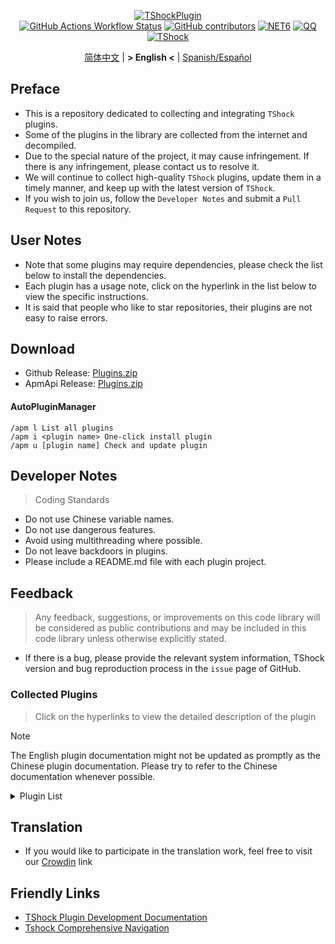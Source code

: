 <div align="center">
  
[![TShockPlugin](https://socialify.git.ci/UnrealMultiple/TShockPlugin/image?description=1&descriptionEditable=A%20TShock%20Chinese%20Plugin%20Collection%20Repository&forks=1&issues=1&language=1&logo=https%3A%2F%2Fgithub.com%2FUnrealMultiple%2FTShockPlugin%2Fblob%2Fmaster%2Ficon.png%3Fraw%3Dtrue&name=1&pattern=Circuit%20Board&pulls=1&stargazers=1&theme=Auto)](https://github.com/UnrealMultiple/TShockPlugin)  
[![GitHub Actions Workflow Status](https://img.shields.io/github/actions/workflow/status/UnrealMultiple/TShockPlugin/.github%2Fworkflows%2Fbuild.yml)](https://github.com/UnrealMultiple/TShockPlugin/actions)
[![GitHub contributors](https://img.shields.io/github/contributors/UnrealMultiple/TShockPlugin?style=flat)](https://github.com/UnrealMultiple/TShockPlugin/graphs/contributors)
[![NET6](https://img.shields.io/badge/Core-%20.NET_6-blue)](https://dotnet.microsoft.com/zh-cn/)
[![QQ](https://img.shields.io/badge/QQ-EB1923?logo=tencent-qq&logoColor=white)](https://qm.qq.com/cgi-bin/qm/qr?k=54tOesIU5g13yVBNFIuMBQ6AzjgE6f0m&jump_from=webapi&authKey=6jzafzJEqQGzq7b2mAHBw+Ws5uOdl83iIu7CvFmrfm/Xxbo2kNHKSNXJvDGYxhSW)
[![TShock](https://img.shields.io/badge/TShock5.2.0-2B579A.svg?&logo=TShock&logoColor=white)](https://github.com/Pryaxis/TShock)

[简体中文](README.md) | **&gt; English &lt;** | [Spanish/Español](README.es-ES.md)

</div>

## Preface
- This is a repository dedicated to collecting and integrating `TShock` plugins.
- Some of the plugins in the library are collected from the internet and decompiled.
- Due to the special nature of the project, it may cause infringement. If there is any infringement, please contact us to resolve it.
- We will continue to collect high-quality `TShock` plugins, update them in a timely manner, and keep up with the latest version of `TShock`.
- If you wish to join us, follow the `Developer Notes` and submit a `Pull Request` to this repository.


## User Notes

- Note that some plugins may require dependencies, please check the list below to install the dependencies.
- Each plugin has a usage note, click on the hyperlink in the list below to view the specific instructions.
- It is said that people who like to star repositories, their plugins are not easy to raise errors.

## Download

- Github Release: [Plugins.zip](https://github.com/UnrealMultiple/TShockPlugin/releases/download/V1.0.0.0/Plugins.zip)
- ApmApi Release: [Plugins.zip](http://api.terraria.ink:11434/plugin/get_all_plugins)

#### AutoPluginManager
    /apm l List all plugins
    /apm i <plugin name> One-click install plugin
    /apm u [plugin name] Check and update plugin

## Developer Notes

> Coding Standards

- Do not use Chinese variable names.
- Do not use dangerous features.
- Avoid using multithreading where possible.
- Do not leave backdoors in plugins.
- Please include a README.md file with each plugin project.

## Feedback

> Any feedback, suggestions, or improvements on this code library will be considered as public contributions and may be included in this code library unless otherwise explicitly stated.

- If there is a bug, please provide the relevant system information, TShock version and bug reproduction process in the `issue` page of GitHub.

### Collected Plugins

> Click on the hyperlinks to view the detailed description of the plugin

> [!NOTE]
> The English plugin documentation might not be updated as promptly as the Chinese plugin documentation.
> Please try to refer to the Chinese documentation whenever possible.

<Details>
<Summary>Plugin List</Summary>

| Plugin Name | Translation Percentage | Plugin Description | Dependencies |
| :-: | :-: | :-: | :-: |
| [AdditionalPylons](./src/AdditionalPylons/README.en-US.md) | 100.0% | Place more Pylons | [LazyAPI](./src/LazyAPI/README.en-US.md) |
| [AIChatPlugin](./src/AIChatPlugin/README.en-US.md) | 100.0% | AIChatPlugin |  |
| [AnnouncementBoxPlus](./src/AnnouncementBoxPlus/README.md) | 100.0% | Enhance Broadcast Box Functionality | [LazyAPI](./src/LazyAPI/README.en-US.md) |
| [AutoAirItem](./src/AutoAirItem/README.en-US.md) | 100.0% | Automatic trash cans | [LazyAPI](./src/LazyAPI/README.en-US.md) |
| [AutoBroadcast](./src/AutoBroadcast/README.en-US.md) | 100.0% | Automatic broadcast | [LazyAPI](./src/LazyAPI/README.en-US.md) |
| [AutoClear](./src/AutoClear/README.en-US.md) | 100.0% | Intelligent automatic cleaning | [LazyAPI](./src/LazyAPI/README.en-US.md) |
| [AutoFish](./src/AutoFish/README.en-US.md) | 100.0% | Automatic fishing | [LazyAPI](./src/LazyAPI/README.en-US.md) |
| [AutoPluginManager](./src/AutoPluginManager/README.en-US.md) | 100.0% | Update plugins automatically in one key |  |
| [AutoReset](./src/AutoReset/README.en-US.md) | 100.0% | Fully automatic reset | [LazyAPI](./src/LazyAPI/README.en-US.md) |
| [AutoStoreItems](./src/AutoStoreItems/README.en-US.md) | 100.0% | Automatic storage | [LazyAPI](./src/LazyAPI/README.en-US.md) |
| [AutoTeam](./src/AutoTeam/README.en-US.md) | 100.0% | Automatic team formation | [LazyAPI](./src/LazyAPI/README.en-US.md) |
| [Back](./src/Back/README.en-US.md) | 100.0% | Return to the point of death | [LazyAPI](./src/LazyAPI/README.en-US.md) |
| [BagPing](./src/BagPing/README.en-US.md) | 100.0% | Mark treasure bags on the map |  |
| [BanNpc](./src/BanNpc/README.en-US.md) | 100.0% | Prevent monster generation | [LazyAPI](./src/LazyAPI/README.en-US.md) |
| [BedSet](./src/BedSet/README.en-US.md) | 100.0% | Set and record respawn points | [LazyAPI](./src/LazyAPI/README.en-US.md) |
| [BetterWhitelist](./src/BetterWhitelist/README.en-US.md) | 100.0% | Whitelist plugin | [LazyAPI](./src/LazyAPI/README.en-US.md) |
| [BridgeBuilder](./src/BridgeBuilder/README.en-US.md) | 100.0% | Quick bridge building | [LazyAPI](./src/LazyAPI/README.en-US.md) |
| [BuildMaster](./src/BuildMaster/README.en-US.md) | 100.0% | Red Bean Mini Game·Master Builder Mode | [MiniGamesAPI](./src/MiniGamesAPI/README.en-US.md) |
| [CaiBot](./src/CaiBot/README.md) | 100.0% | CaiBot adapter plugin (Only support QQ) |  |
| [CaiBotLite](./src/CaiBotLite/README.md) | 100.0% | CaiBot adapter plugin (Only support QQ) |  |
| [CaiCustomEmojiCommand](./src/CaiCustomEmojiCommand/README.en-US.md) | 100.0% | Custom emoji command | [LazyAPI](./src/LazyAPI/README.en-US.md) |
| [CaiLib](./src/CaiLib/README.md) | 0.0% | Cai's preload library | [SixLabors.ImageSharp]() |
| [CaiPacketDebug](./src/CaiPacketDebug/README.md) | 100.0% | Cai Packet Debug Tool | [LazyAPI](./src/LazyAPI/README.en-US.md) [TrProtocol]() |
| [CaiRewardChest](./src/CaiRewardChest/README.en-US.md) | 100.0% | Convert naturally generated chests into reward chests that everyone can claim once | [linq2db]() [LazyAPI](./src/LazyAPI/README.en-US.md) |
| [CGive](./src/CGive/README.en-US.md) | 100.0% | Offline commands |  |
| [Challenger](./src/Challenger/README.en-US.md) | 100.0% | Challenger mode |  |
| [Chameleon](./src/Chameleon/README.en-US.md) | 100.0% | Login before entering the server | [LazyAPI](./src/LazyAPI/README.en-US.md) |
| [ChattyBridge](./src/ChattyBridge/README.en-US.md) | 100.0% | Used for cross-server chat | [LazyAPI](./src/LazyAPI/README.en-US.md) |
| [ChestRestore](./src/ChestRestore/README.en-US.md) | 100.0% | Infinite items in resource servers |  |
| [Chireiden.TShock.Omni](https://github.com/sgkoishi/yaaiomni/blob/master/README.md) | 0.0% | Yet another misc plugin for TShock - the core part |  |
| [Chireiden.TShock.Omni.Misc](https://github.com/sgkoishi/yaaiomni/blob/master/README.md) | 0.0% | Yet another misc plugin for TShock - the miscellaneous part | [Chireiden.TShock.Omni](https://github.com/sgkoishi/yaaiomni/blob/master/README.md) |
| [CNPCShop](./src/CNPCShop/README.en-US.md) | 100.0% | Custom NPC shop |  |
| [ConsoleSql](./src/ConsoleSql/README.md) | 100.0% | Execute SQL statements in the console |  |
| [ConvertWorld](./src/ConvertWorld/README.en-US.md) | 100.0% | Convert world items by defeating monsters |  |
| [CreateSpawn](./src/CreateSpawn/README.en-US.md) | 100.0% | Spawn point building generation | [LazyAPI](./src/LazyAPI/README.en-US.md) |
| [CriticalHit](./src/CriticalHit/README.en-US.md) | 100.0% | Critical hit prompt |  |
| [Crossplay](https://github.com/UnrealMultiple/Crossplay/blob/main/README.md) | 0.0% | Allows for cross-platform play |  |
| [CustomMonster](./src/CustomMonster/README.en-US.md) | 100.0% | Customize, modify, and generate monsters and bosses  |  |
| [DamageRuleLoot](./src/DamageRuleLoot/README.en-US.md) | 100.0% | Determine the drop treasure bag based on the ratio of damage and transfer damage calculation |  |
| [DamageStatistic](./src/DamageStatistic/README.en-US.md) | 100.0% | Display damage caused by each player after each boss fight |  |
| [DataSync](./src/DataSync/README.en-US.md) | 100.0% | Progress synchronization |  |
| [DeathDrop](./src/DeathDrop/README.en-US.md) | 100.0% | Random and custom loot upon monster death |  |
| [DisableMonsLoot](./src/DisableMonsLoot/README.en-US.md) | 100.0% | Prohibit monster loot |  |
| [DonotFuck](./src/DonotFuck/README.en-US.md) | 100.0% | Prevent swearing | [LazyAPI](./src/LazyAPI/README.en-US.md) |
| [DTEntryBlock](./src/DTEntryBlock/README.en-US.md) | 100.0% | Prevent entry into dungeons or temples |  |
| [Dummy](./src/Dummy/README.en-US.md) | 100.0% | Dummy client | [LazyAPI](./src/LazyAPI/README.en-US.md) [TrProtocol]() |
| [DumpTerrariaID](./src/DumpTerrariaID/README.en-US.md) | 100.0% | Dump Terraria IDs |  |
| [DwTP](./src/DwTP/README.en-US.md) | 100.0% | Positioning Teleport |  |
| [Economics.Deal](./src/Economics.Deal/README.en-US.md) | 100.0% | Trading plugin | [EconomicsAPI](./src/EconomicsAPI/README.en-US.md) |
| [Economics.NPC](./src/Economics.NPC/README.en-US.md) | 100.0% | Custom monster rewards | [EconomicsAPI](./src/EconomicsAPI/README.en-US.md) |
| [Economics.Projectile](./src/Economics.Projectile/README.en-US.md) | 100.0% | Custom projectiles | [EconomicsAPI](./src/EconomicsAPI/README.en-US.md) [Economics.RPG](./src/Economics.RPG/README.en-US.md) |
| [Economics.Regain](./src/Economics.Regain/README.en-US.md) | 100.0% | Item recycling | [EconomicsAPI](./src/EconomicsAPI/README.en-US.md) |
| [Economics.RPG](./src/Economics.RPG/README.en-US.md) | 100.0% | RPG plugin | [EconomicsAPI](./src/EconomicsAPI/README.en-US.md) |
| [Economics.Shop](./src/Economics.Shop/README.en-US.md) | 100.0% | Shop plugin | [EconomicsAPI](./src/EconomicsAPI/README.en-US.md) [Economics.RPG](./src/Economics.RPG/README.en-US.md) |
| [Economics.Skill](./src/Economics.Skill/README.en-US.md) | 100.0% | Skill plugin | [EconomicsAPI](./src/EconomicsAPI/README.en-US.md) [Jint]() [Economics.RPG](./src/Economics.RPG/README.en-US.md) |
| [Economics.Task](./src/Economics.Task/README.en-US.md) | 100.0% | Task plugin | [EconomicsAPI](./src/EconomicsAPI/README.en-US.md) [Economics.RPG](./src/Economics.RPG/README.en-US.md) |
| [Economics.WeaponPlus](./src/Economics.WeaponPlus/README.en-US.md) | 100.0% | Weapon enhancement | [EconomicsAPI](./src/EconomicsAPI/README.en-US.md) |
| [EconomicsAPI](./src/EconomicsAPI/README.en-US.md) | 100.0% | Economic plugin prerequisite |  |
| [EndureBoost](./src/EndureBoost/README.en-US.md) | 100.0% | Grant specified buff when the player has a certain number of items |  |
| [EssentialsPlus](./src/EssentialsPlus/README.en-US.md) | 100.0% | Additional management commands | [LazyAPI](./src/LazyAPI/README.en-US.md) |
| [Ezperm](./src/Ezperm/README.en-US.md) | 100.0% | Batch change permissions | [LazyAPI](./src/LazyAPI/README.en-US.md) |
| [FishShop](https://github.com/UnrealMultiple/TShockFishShop/blob/master/README.md) | 0.0% | Fish shop |  |
| [GenerateMap](./src/GenerateMap/README.en-US.md) | 100.0% | Generate map images | [CaiLib](./src/CaiLib/README.md) |
| [GolfRewards](./src/GolfRewards/README.en-US.md) | 100.0% | Golf rewards |  |
| [GoodNight](./src/GoodNight/README.md) | 4.9% | Curfew |  |
| [HardPlayerDrop](./src/HardPlayerDrop/README.en-US.md) | 100.0% | Hardcore death drops life crystals |  |
| [HelpPlus](./src/HelpPlus/README.en-US.md) | 100.0% | Fix and enhance the Help command |  |
| [History](./src/History/README.en-US.md) | 100.0% | History grid record |  |
| [HouseRegion](./src/HouseRegion/README.en-US.md) | 100.0% | Land claiming plugin | [LazyAPI](./src/LazyAPI/README.en-US.md) |
| [Invincibility](./src/Invincibility/README.en-US.md) | 100.0% | Time-limited invincibility |  |
| [ItemBox](./src/ItemBox/README.en-US.md) | 100.0% | Off-line inventory |  |
| [ItemDecoration](./src/ItemDecoration/README.en-US.md) | 100.0% | Floating message display for held items | [LazyAPI](./src/LazyAPI/README.en-US.md) |
| [ItemPreserver](./src/ItemPreserver/README.en-US.md) | 100.0% | Preserve specified items from consumption |  |
| [JourneyUnlock](./src/JourneyUnlock/README.md) | 6.3% | Unlock journey items |  |
| [Lagrange.XocMat.Adapter](./src/Lagrange.XocMat.Adapter/README.md) | 100.0% | Lagrange.XocMat Bot Adapter Plugin | [SixLabors.ImageSharp]() |
| [LazyAPI](./src/LazyAPI/README.en-US.md) | 100.0% | Plugin base library | [linq2db]() |
| [LifemaxExtra](./src/LifemaxExtra/README.en-US.md) | 100.0% | Eat more life fruits/crystals | [LazyAPI](./src/LazyAPI/README.en-US.md) |
| [ListPlugins](./src/ListPlugins/README.md) | 100.0% | List installed plugins |  |
| [MapTp](./src/MapTp/README.en-US.md) | 100.0% | Double-click on the map to teleport |  |
| [MiniGamesAPI](./src/MiniGamesAPI/README.en-US.md) | 100.0% | Bean paste mini-game API |  |
| [ModifyWeapons](./src/ModifyWeapons/README.en-US.md) | 100.0% | ModifyWeapons | [LazyAPI](./src/LazyAPI/README.en-US.md) |
| [MonsterRegen](./src/MonsterRegen/README.md) | 100.0% | Monster progress regeneration |  |
| [MusicPlayer](./src/MusicPlayer/README.md) | 100.0% | Simple music player |  |
| [Noagent](./src/Noagent/README.en-US.md) | 100.0% | Prohibit proxy IP from entering |  |
| [NormalDropsBags](./src/NormalDropsBags/README.md) | 100.0% | Drop treasure bags at normal difficulty |  |
| [NoteWall](./src/NoteWall/README.en-US.md) | 0.0% | Players can leave and view notes here. | [LazyAPI](./src/LazyAPI/README.en-US.md) [linq2db]() |
| [OnlineGiftPackage](./src/OnlineGiftPackage/README.en-US.md) | 100.0% | Online gift package |  |
| [PacketsStop](./src/PacketsStop/README.en-US.md) | 8.7% | Packet interception |  |
| [PermaBuff](./src/PermaBuff/README.md) | 100.0% | Permanent buff |  |
| [PerPlayerLoot](./src/PerPlayerLoot/README.en-US.md) | 100.0% | Separate chest for player loot |  |
| [PersonalPermission](./src/PersonalPermission/README.en-US.md) | 100.0% | Set permissions individually for players |  |
| [Platform](./src/Platform/README.en-US.md) | 100.0% | Determine player device |  |
| [PlayerManager](https://github.com/UnrealMultiple/TShockPlayerManager/blob/master/README.md) | 0.0% | Hufang's player manager |  |
| [PlayerRandomSwapper](./src/PlayerRandomSwapper/README.en-US.md) | 100.0% | Random Player Position Swap | [LazyAPI](./src/LazyAPI/README.en-US.md) |
| [PlayerSpeed](./src/PlayerSpeed/README.en-US.md) | 100.0% | Enable players to achieve a two-stage sprint | [LazyAPI](./src/LazyAPI/README.en-US.md) |
| [ProgressBag](./src/ProgressBag/README.en-US.md) | 100.0% | Progress gift pack | [LazyAPI](./src/LazyAPI/README.en-US.md) |
| [ProgressControls](./src/ProgressControls/README.md) | 0.3% | Planbook (Automate server control) |  |
| [ProgressRestrict](./src/ProgressRestrict/README.md) | 100.0% | Super progress detection | [DataSync](./src/DataSync/README.en-US.md) |
| [ProxyProtocolSocket](./src/ProxyProtocolSocket/README.md) | 100.0% | Accept proxy protocol connections |  |
| [PvPer](./src/PvPer/README.md) | 1.3% | Duel system |  |
| [RainbowChat](./src/RainbowChat/README.md) | 100.0% | Random chat color |  |
| [RandomBroadcast](./src/RandomBroadcast/README.md) | 100.0% | Random broadcast |  |
| [RandRespawn](./src/RandRespawn/README.en-US.md) | 100.0% | Random spawn point |  |
| [RealTime](./src/RealTime/README.en-US.md) | 100.0% | Synchronize server time with real time |  |
| [RebirthCoin](./src/RebirthCoin/README.en-US.md) | 100.0% | Consume designated items to revive player |  |
| [RecipesBrowser](./src/RecipesBrowser/README.en-US.md) | 100.0% | Crafting table |  |
| [ReFishTask](./src/ReFishTask/README.en-US.md) | 100.0% | Automatically refresh fisherman tasks |  |
| [RegionView](./src/RegionView/README.en-US.md) | 4.2% | Display area boundaries |  |
| [Respawn](./src/Respawn/README.md) | 100.0% | Respawn at the death place |  |
| [RestInventory](./src/RestInventory/README.md) | 100.0% | Provide REST query backpack interface |  |
| [ReverseWorld](./src/ReverseWorld/README.en-US.md) | 100.0% | World Reversal and Landmine Placement |  |
| [RolesModifying](./src/RolesModifying/README.en-US.md) | 100.0% | Modify player backpack |  |
| [Sandstorm](./src/Sandstorm/README.md) | 100.0% | Toggle sandstorm |  |
| [ServerTools](./src/ServerTools/README.en-US.md) | 100.0% | Server management tools | [LazyAPI](./src/LazyAPI/README.en-US.md) [linq2db]() |
| [SessionSentinel](./src/SessionSentinel/README.en-US.md) | 100.0% | Handle players not sending data packets for a long time |  |
| [ShortCommand](./src/ShortCommand/README.md) | 100.0% | Short command |  |
| [ShowArmors](./src/ShowArmors/README.md) | 100.0% | Display equipment bar |  |
| [SignInSign](./src/SignInSign/README.md) | 100.0% | Signboard login plugin |  |
| [SimultaneousUseFix](./src/SimultaneousUseFix/README.md) | 100.0% | Solve problems like stuck double hammer and star spin machine gun | [Chireiden.TShock.Omni](https://github.com/sgkoishi/yaaiomni/blob/master/README.md) |
| [SmartRegions](./src/SmartRegions/README.en-US.md) | 100.0% | Smart regions |  |
| [SpawnInfra](./src/SpawnInfra/README.md) | 100.0% | Generate basic infrastructure |  |
| [SpclPerm](./src/SpclPerm/README.md) | 100.0% | Server owner privileges |  |
| [StatusTextManager](./src/StatusTextManager/README.md) | 100.0% | PC status text management plugin |  |
| [SurfaceBlock](./src/SurfaceBlock/README.en-US.md) | 100.0% | Prohibit surface projectiles | [LazyAPI](./src/LazyAPI/README.en-US.md) |
| [SurvivalCrisis](./src/SurvivalCrisis/README.md) | 0.0% | 'Among Us' like game' |  |
| [SwitchCommands](./src/SwitchCommands/README.md) | 100.0% | Execute commands in region |  |
| [TeleportRequest](./src/TeleportRequest/README.en-US.md) | 100.0% | Teleport request |  |
| [TimeRate](./src/TimeRate/README.en-US.md) | 100.0% | modifying time acceleration using commands, and supporting player sleep to trigger events. |  |
| [TimerKeeper](./src/TimerKeeper/README.en-US.md) | 100.0% | Save timer state |  |
| [TownNPCHomes](./src/TownNPCHomes/README.en-US.md) | 100.0% | NPC quick home |  |
| [TShockConfigMultiLang](./src/TShockConfigMultiLang/README.en-US.md) | 100.0% | TShock configuration language localization | [LazyAPI](./src/LazyAPI/README.en-US.md) |
| [UnseenInventory](./src/UnseenInventory/README.md) | 100.0% | Allows the server to generate items that are normally 'unobtainable' |  |
| [VBY.Common](https://github.com/UnrealMultiple/MyPlugin/blob/master/docs/VBY.Common.md) | 0.0% | Foundation library for VBY plugins |  |
| [VBY.GameContentModify](https://github.com/UnrealMultiple/MyPlugin/blob/master/docs/VBY.GameContentModify.md) | 0.0% | Customizable modifications for certain game content (super) | [VBY.Common](https://github.com/UnrealMultiple/MyPlugin/blob/master/docs/VBY.Common.md) |
| [VBY.OtherCommand](https://github.com/UnrealMultiple/MyPlugin/blob/master/docs/VBY.OtherCommand.md) | 0.0% | Provide some other auxiliary commands | [VBY.Common](https://github.com/UnrealMultiple/MyPlugin/blob/master/docs/VBY.Common.md) |
| [VBY.PluginLoader](https://github.com/UnrealMultiple/MyPlugin/blob/master/docs/VBY.PluginLoader.md) | 0.0% | A plugin loader that allows hot reloading |  |
| [VBY.PluginLoaderAutoReload](https://github.com/UnrealMultiple/MyPlugin/blob/master/docs/VBY.PluginLoaderAutoReload.md) | 0.0% | VBY.PluginLoader的扩展, 自动热重载插件 | [VBY.PluginLoader](https://github.com/UnrealMultiple/MyPlugin/blob/master/docs/VBY.PluginLoader.md) |
| [VeinMiner](./src/VeinMiner/README.en-US.md) | 100.0% | Chain mining |  |
| [VotePlus](./src/VotePlus/README.en-US.md) | 100.0% | Multi-function voting |  |
| [WeaponPlus](./src/WeaponPlus/README.md) | 100.0% | Weapon enhancement coin version |  |
| [WikiLangPackLoader](./src/WikiLangPackLoader/README.md) | 100.0% | Load Chinese Wiki language pack for server |  |
| [WorldModify](https://github.com/UnrealMultiple/TShockWorldModify/blob/master/README.md) | 0.0% | World editor, can modify most of the world parameters |  |
| [ZHIPlayerManager](./src/ZHIPlayerManager/README.en-US.md) | 81.7% | zZhi's player management plugin |  |

</Details>

## Translation

- If you would like to participate in the translation work, feel free to visit our [Crowdin](https://crowdin.com/project/tshock-chinese-plugin) link

## Friendly Links

- [TShock Plugin Development Documentation](https://github.com/ACaiCat/TShockPluginDocument)
- [Tshock Comprehensive Navigation](https://github.com/UnrealMultiple/Tshock-nav)
